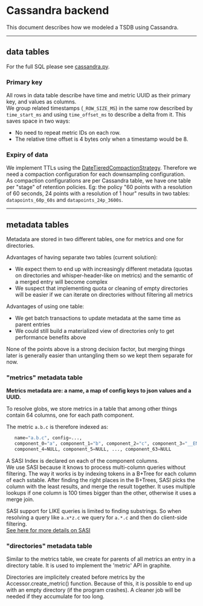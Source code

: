 # Cassandra backend
This document describes how we modeled a TSDB using Cassandra.

------

## data tables
For the full SQL please see [cassandra.py](biggraphite/drivers/cassandra.py).

### Primary key
All rows in data table describe have time and metric UUID as their primary key, and values as columns.<br />
We group related timestamps (`_ROW_SIZE_MS`) in the same row described by `time_start_ms` and using `time_offset_ms` to describe  a delta from it. This saves space in two ways:
 - No need to repeat metric IDs on each row.
 - The relative time offset is 4 bytes only when a timestamp would be 8.

### Expiry of data
We implement TTLs using the [DateTieredCompactionStrategy](http://www.datastax.com/dev/blog/datetieredcompactionstrategy). Therefore we need a compaction configuration for each downsampling configuration.<br />
As compaction configurations are per Cassandra table, we have one table per "stage" of retention policies.
Eg: the policy "60 points with a resolution of 60 seconds, 24 points with a resolution of 1 hour" results in two tables: `datapoints_60p_60s` and `datapoints_24p_3600s`.

------

## metadata tables
Metadata are stored in two different tables, one for metrics and one for directories.

Advantages of having separate two tables (current solution):
  - We expect them to end up with increasingly different metadata (quotas on directories and
    whisper-header-like on metrics) and the semantic of a merged entry will become complex
  - We suspect that implementing quota or cleaning of empty directories will be easier if
    we can iterate on directories without filtering all metrics

Advantages of using one table:
  - We get batch transactions to update metadata at the same time as parent entries
  - We could still build a materialized view of directories only to get performance
    benefits above

None of the points above is a strong decision factor, but merging things later is generally easier than untangling them so we kept them separate for now.


### "metrics" metadata table
**Metrics metadata are: a name, a map of config keys to json values and a UUID.**

To resolve globs, we store metrics in a table that among other things contain 64 columns, one for each path component.

The metric `a.b.c` is therefore indexed as:
```python
   name="a.b.c", config=...,
   component_0="a", component_1="b", component_2="c", component_3="__END__",
   component_4=NULL, component_5=NULL, ..., component_63=NULL
```
A SASI Index is declared on each of the component columns.<br />
We use SASI because it knows to process multi-column queries without filtering. The way it works is by indexing tokens in a B+Tree for each column of each sstable. After finding the right places in the B+Trees, SASI picks the column with the least results, and merge the result together. It uses multiple lookups if one column is 100 times bigger than the other, otherwise it uses a merge join.

SASI support for LIKE queries is limited to finding substrings. So when resolving a query like `a.x*z.c` we query for `a.*.c` and then do client-side filtering. <br />
[See here for more details on SASI](https://github.com/apache/cassandra/blob/trunk/doc/SASI.md)

### "directories" metadata table
Similar to the metrics table, we create for parents of all metrics an entry in a directory table. It is used to implement the 'metric' API in graphite.

Directories are implicitely created before metrics by the Accessor.create_metric() function. Because of this, it is possible to end up with an empty directory (if the program crashes). A cleaner job will be needed if they accumulate for too long.
